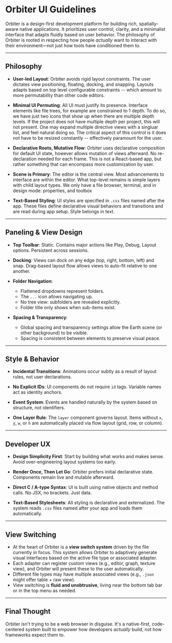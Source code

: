 # Orbiter UI Guidelines

Orbiter is a design-first development platform for building rich, spatially-aware native applications. It prioritizes user control, clarity, and a minimalist interface that adapts fluidly based on user behavior. The philosophy of Orbiter is rooted in respecting how people *actually* want to interact with their environment—not just how tools have conditioned them to.

---

## Philosophy

* **User-led Layout**: Orbiter avoids rigid layout constraints. The user dictates view positioning, floating, docking, and snapping. Layouts adapts based on top level configurable constraints -- which amount to more permutability than other code editors.

* **Minimal UI Permuting**: All UI must justify its presence. Interface elements like file trees, for example are constrained to 1 depth.  To do so, we have just two icons that show up when there are multiple depth levels.  If the project does not have multiple depth per project, this will not present.  One may expand multiple directive views with a singluar list, and feel natural doing so.  The critical aspect of this control is it does not have to be resized constantly -- effectively paramount for the user.

* **Declarative Roots, Mutative Flow**: Orbiter uses declarative composition for default UI state, however allows mutation of views afterward. No re-declaration needed for each frame.  This is not a React-based app, but rather something that can encompass more customization by user.

* **Scene is Primary**: The editor is the central view. Most advancements to interface are within the editor. What top-level remains is simple layers with child layout types.  We only have a file browser, terminal, and in design mode: properties, and toolbox

* **Text-Based Styling**: UI styles are specified in `.css` files named after the app. These files define declarative visual behaviors and transitions and are read during app setup. Style belongs in text.

---

## Paneling & View Design

* **Top Toolbar**: Static. Contains major actions like Play, Debug, Layout options. Persistent across sessions.

* **Docking**: Views can dock on any edge (top, right, bottom, left) and snap. Drag-based layout flow allows views to auto-fit relative to one another.

* **Folder Navigation**:

  * Flattened dropdowns represent folders.
  * The `...` icon allows navigating up.
  * No tree view: subfolders are revealed explicitly.
  * Folder title only shows when sub-items exist.

* **Spacing & Transparency**:

  * Global spacing and transparency settings allow the Earth scene (or other background) to be visible.
  * Spacing is consistent between elements to preserve visual peace.

---

## Style & Behavior

* **Incidental Transitions**: Animations occur subtly as a result of layout rules, not user declarations.

* **No Explicit IDs**: UI components do not require `id` tags. Variable names act as identity anchors.

* **Event System**: Events are handled naturally by the system based on structure, not identifiers.

* **One Layer Rule**: The `layer` component governs layout. Items without `x`, `y`, `w`, or `h` are automatically placed via flow layout (grid, row, or column).

---

## Developer UX

* **Design Simplicity First**: Start by building what works and makes sense. Avoid over-engineering layout systems too early.

* **Render Once, Then Let Go**: Orbiter prefers initial declarative state. Components remain live and mutable afterward.

* **Direct C / A-type Syntax**: UI is built using native objects and method calls. No JSX, no brackets. Just data.

* **Text-Based Stylesheets**: All styling is declarative and externalized. The system reads `.css` files named after your app and loads them automatically.

---

## View Switching

* At the heart of Orbiter is a **view switch system** driven by the file currently in focus. This system allows Orbiter to adaptively generate visual interfaces based on the active file type or associated adapter.
* Each adapter can register custom views (e.g., editor, graph, texture view), and Orbiter will present these to the user automatically.
* Different file types may have multiple associated views (e.g., `.json` might offer table + raw view).
* View switching is **fluid and unobtrusive**, living near the bottom tab bar or in the top menu as needed.

---

## Final Thought

Orbiter isn't trying to be a web browser in disguise. It's a native-first, code-centered system built to empower how developers *actually* build, not how frameworks expect them to.
